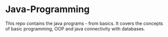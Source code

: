 # Java-Programming
This repo contains the java programs - from basics.  It covers the concepts of basic programming, OOP and java connectivity with databases.
